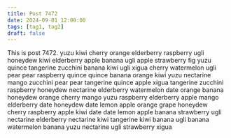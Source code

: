 ```yaml
---
title: Post 7472
date: 2024-09-01 12:00:00
tags: [tag1, tag2]
draft: false
---
```

This is post 7472.
yuzu
kiwi
cherry
orange
elderberry
raspberry
ugli
honeydew
kiwi
elderberry
apple
banana
ugli
apple
strawberry
fig
yuzu
quince
tangerine
zucchini
banana
kiwi
ugli
xigua
cherry
watermelon
ugli
pear
pear
raspberry
quince
quince
banana
orange
kiwi
yuzu
nectarine
mango
zucchini
pear
pear
tangerine
quince
apple
xigua
tangerine
zucchini
raspberry
honeydew
nectarine
elderberry
watermelon
date
orange
banana
honeydew
orange
cherry
mango
yuzu
raspberry
elderberry
apple
mango
elderberry
date
honeydew
date
lemon
apple
orange
grape
honeydew
cherry
raspberry
apple
kiwi
date
date
lemon
apple
banana
strawberry
ugli
nectarine
elderberry
nectarine
kiwi
tangerine
kiwi
banana
ugli
banana
watermelon
banana
yuzu
nectarine
ugli
strawberry
xigua
